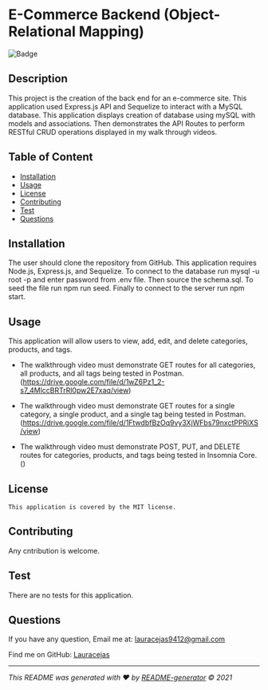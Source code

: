 #  E-Commerce Backend (Object-Relational Mapping)
  ![Badge](https://img.shields.io/badge/License-MIT-blue.svg)

  ## Description
  This project is the creation of the back end for an e-commerce site. This application used Express.js API and Sequelize to interact with a MySQL database. This application displays creation of database using mySQL with models and associations. Then demonstrates the API Routes to perform RESTful CRUD operations displayed in my walk through videos.

## Table of Content
- [Installation](#installation)
- [Usage](#usage)
- [License](#license)
- [Contributing](#contributing)
- [Test](#Test)
- [Questions](#questions)

## Installation
  The user should clone the repository from GitHub. This application requires Node.js, Express.js, and Sequelize. To connect to the database run mysql -u root -p and enter password from .env file. Then source the schema.sql. To seed the file run npm run seed. Finally to connect to the server run npm start.

## Usage
  This application will allow users to view, add, edit, and delete categories, products, and tags.

 - The walkthrough video must demonstrate GET routes for all categories, all products, and all tags being tested in Postman.
 (https://drive.google.com/file/d/1wZ6Pz1_2-s7_4MlccBRTrRl0pw2E7xaq/view)

 - The walkthrough video must demonstrate GET routes for a single category, a single product, and a single tag being tested in Postman.
 (https://drive.google.com/file/d/1FtwdbfBzOq9vy3XjWFbs79nxctPPRiXS/view)

 - The walkthrough video must demonstrate POST, PUT, and DELETE routes for categories, products, and tags being tested in Insomnia Core.
 ()

## License
    This application is covered by the MIT license.

## Contributing
  Any cntribution is welcome.

## Test
  There are no tests for this application.

## Questions
If you have any question, Email me at: lauracejas9412@gmail.com 
  
  Find me on GitHub: [Lauracejas](https://github.com/Lauracejas)   
  
  ---

  _This README was generated with ❤️ by [README-generator](https://github.com/Lauracejas/Professional-README-Generator) © 2021_

